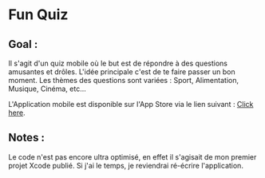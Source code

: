 # Fun Quiz

## Goal :
Il s'agit d'un quiz mobile où le but est de répondre à des questions amusantes et drôles.
L'idée principale c'est de te faire passer un bon moment.
Les thèmes des questions sont variées : Sport, Alimentation, Musique, Cinéma, etc...

L'Application mobile est disponible sur l'App Store via le lien suivant : [Click here](https://itunes.apple.com/fr/app/fun-quiz/id1449412667?mt=8).

## Notes :
Le code n'est pas encore ultra optimisé, en effet il s'agisait de mon premier projet Xcode publié.
Si j'ai le temps, je reviendrai ré-écrire l'application. 

